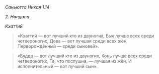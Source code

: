 *Саньютта Никая 1\.14*

*2\. Нандана*

*Кхаттий*

> «Кхаттий — вот лучший кто из двуногих,
> Бык лучше всех среди четвероногих,
> Дева — вот лучшая среди всех жён,
> Перворождённый — среди сыновей»\.

> «Будда — вот лучший кто из двуногих,
> Конь лучше всех среди четвероногих,
> Та, что послушна, — лучшая из жён,
> И исполнительный — вот лучший сын»\.
